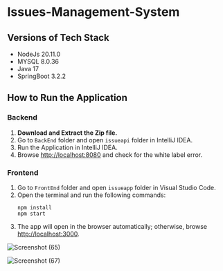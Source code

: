 # Issues-Management-System

## Versions of Tech Stack
- NodeJs 20.11.0
- MYSQL 8.0.36
- Java 17
- SpringBoot 3.2.2

## How to Run the Application

### Backend
1. **Download and Extract the Zip file.**
2. Go to `BackEnd` folder and open `issueapi` folder in IntelliJ IDEA.
3. Run the Application in IntelliJ IDEA.
4. Browse [http://localhost:8080](http://localhost:8080) and check for the white label error.

### Frontend
1. Go to `FrontEnd` folder and open `issueapp` folder in Visual Studio Code.
2. Open the terminal and run the following commands:
    ```
    npm install
    npm start
    ```
3. The app will open in the browser automatically; otherwise, browse [http://localhost:3000](http://localhost:3000).

![Screenshot (65)](https://github.com/Hasitha7/Issues-Management-System/assets/45654397/20b635ba-66b5-4c6e-a05b-5ed3a23cfc86)

![Screenshot (67)](https://github.com/Hasitha7/Issues-Management-System/assets/45654397/91b24eaf-2479-4427-bbb6-994169c0fef5)




